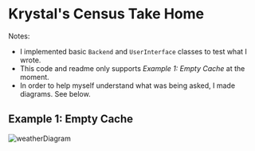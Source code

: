 # Krystal's Census Take Home

Notes:
- I implemented basic `Backend` and `UserInterface` classes to test what I wrote.
- This code and readme only supports _Example 1: Empty Cache_ at the moment.
- In order to help myself understand what was being asked, I made diagrams. See below.

## Example 1: Empty Cache
![weatherDiagram](https://imgur.com/a/aNIY13b)